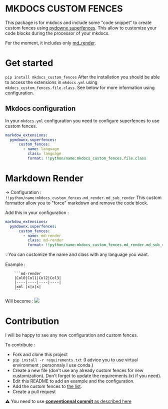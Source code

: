# MKDOCS CUSTOM FENCES

This package is for mkdocs and include some "code snippet" to create custom fences using [pydownx superfences](https://facelessuser.github.io/pymdown-extensions/extensions/superfences/). This allow to customize your code blocks during the processor of your mkdocs. 

For the moment, it includes only [md_render](#Markdown-Render).

# Get started
`pip install mkdocs_custom_fences`
After the installation you should be able to access the extensions in `mkdocs.yml` using `mkdocs_custom_fences.file.class`. See below for more information using configuration. 

## Mkdocs configuration

In your `mkdocs.yml` configuration you need to configure superfences to use custom fences.
```yaml
markdow_extensions:
  pymdownx.superfences:
      custom_fences:
        - name: language
          class: language
          format: !!python/name:mkdocs_custom_fences.file.class
```

# Markdown Render
→ Configuration : `!!python/name:mkdocs_custom_fences.md_render.md_sub_render`
This custom formattor allow you to "force" markdown and remove the code block. 

Add this in your configuration :
```yaml
markdow_extensions:
  pymdownx.superfences:
      custom_fences:
        - name: md-render
          class: md-render
          format: !!python/name:mkdocs_custom_fences.md_render.md_sub_render
```
💡You can customize the name and class with any language you want.

Example : 
```
    ```md-render
    |Col0|Col1|Col2|Col3|
    |----|----|----|----|
    |xml |x|x|x|
    ```
```
Will become : 
![](docs/screenshot/md_render.png)

# Contribution
I will be happy to see any new configuration and custom fences. 

To contribute :
- Fork and clone this project
- `pip install -r requirements.txt` (I advice you to use virtual environment ; personnaly I use conda.)
- Create a new file (don't use any already custom fences for new customization). Don't forget to update the requirements.txt if you need).
- Edit this README to add an example and the configuration.
- Add the custom fences to [the list](docs/custom_fences_list.md).
- Create a pull request

⚠️ You need to use [**conventionnal commit** as described here](https://www.conventionalcommits.org/en/v1.0.0/#summary)



